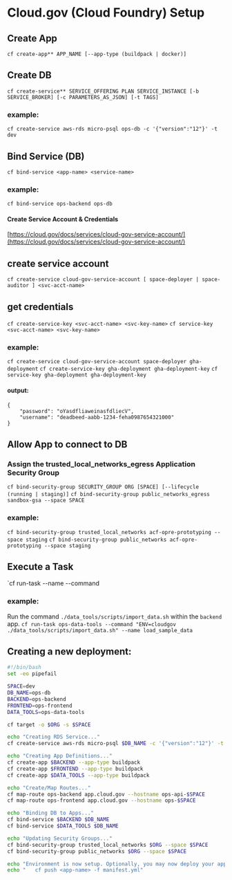 # Cloud.gov (Cloud Foundry) Setup

## Create App
`cf create-app** APP_NAME [--app-type (buildpack | docker)]`


## Create DB
`cf create-service** SERVICE_OFFERING PLAN SERVICE_INSTANCE [-b SERVICE_BROKER] [-c PARAMETERS_AS_JSON] [-t TAGS]`


### example:
`cf create-service aws-rds micro-psql ops-db -c '{"version":"12"}' -t dev`

## Bind Service (DB)
`cf bind-service <app-name> <service-name>`

### example:
`cf bind-service ops-backend ops-db`

#### Create Service Account & Credentials
[https://cloud.gov/docs/services/cloud-gov-service-account/](https://cloud.gov/docs/services/cloud-gov-service-account/)

## create service account
`cf create-service cloud-gov-service-account [ space-deployer | space-auditor ] <svc-acct-name>`

## get credentials
`cf create-service-key <svc-acct-name> <svc-key-name>`
`cf service-key <svc-acct-name> <svc-key-name>`


### example:
`cf create-service cloud-gov-service-account space-deployer gha-deployment`
`cf create-service-key gha-deployment gha-deployment-key`
`cf service-key gha-deployment gha-deployment-key`

#### output:
```
{
    "password": "oYasdfliaweinasfdliecV",
 	"username": "deadbeed-aabb-1234-feha0987654321000"
}
```

## Allow App to connect to DB
### Assign the trusted_local_networks_egress Application Security Group
`cf bind-security-group SECURITY_GROUP ORG [SPACE] [--lifecycle (running | staging)]`
`cf bind-security-group public_networks_egress sandbox-gsa --space SPACE`


### example:
`cf bind-security-group trusted_local_networks acf-opre-prototyping --space staging`
`cf bind-security-group public_networks acf-opre-prototyping --space staging`


## Execute a Task
`cf run-task <app-name> --name <task-name> --command <command-to-run>

### example:
Run the command `./data_tools/scripts/import_data.sh` within the `backend` app.
`cf run-task ops-data-tools --command "ENV=cloudgov ./data_tools/scripts/import_data.sh" --name load_sample_data`




## Creating a new deployment:
```bash
#!/bin/bash
set -eo pipefail

SPACE=dev
DB_NAME=ops-db
BACKEND=ops-backend
FRONTEND=ops-frontend
DATA_TOOLS=ops-data-tools

cf target -o $ORG -s $SPACE

echo "Creating RDS Service..."
cf create-service aws-rds micro-psql $DB_NAME -c '{"version":"12"}' -t $SPACE

echo "Creating App Definitions..."
cf create-app $BACKEND --app-type buildpack
cf create-app $FRONTEND --app-type buildpack
cf create-app $DATA_TOOLS --app-type buildpack

echo "Create/Map Routes..."
cf map-route ops-backend app.cloud.gov --hostname ops-api-$SPACE
cf map-route ops-frontend app.cloud.gov --hostname ops-$SPACE

echo "Binding DB to Apps..."
cf bind-service $BACKEND $DB_NAME
cf bind-service $DATA_TOOLS $DB_NAME

echo "Updating Security Groups..."
cf bind-security-group trusted_local_networks $ORG --space $SPACE
cf bind-security-group public_networks $ORG --space $SPACE

echo "Environment is now setup. Optionally, you may now deploy your apps via:"
echo "   cf push <app-name> -f manifest.yml"
```

